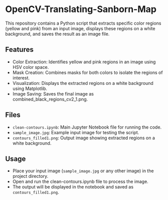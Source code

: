 # OpenCV-Translating-Sanborn-Map
This repository contains a Python script that extracts specific color regions (yellow and pink) from an input image, displays these regions on a white background, and saves the result as an image file.
## Features
- Color Extraction: Identifies yellow and pink regions in an image using HSV color space.
- Mask Creation: Combines masks for both colors to isolate the regions of interest.
- Visualization: Displays the extracted regions on a white background using Matplotlib.
- Image Saving: Saves the final image as combined_black_regions_cv2_1.png.
## Files
- `clean-contours.ipynb`: Main Jupyter Notebook file for running the code.
- `sample_image.jpg`: Example input image for testing the script.
- `contours_filled1.png`: Output image showing extracted regions on a white background.
## Usage
- Place your input image (`sample_image.jpg` or any other image) in the project directory.
- Open and run the clean-contours.ipynb file to process the image.
- The output will be displayed in the notebook and saved as `contours_filled1.png`.
